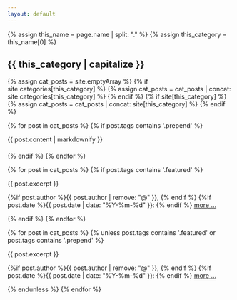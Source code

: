 ```yaml
---
layout: default
---
```


{% assign this_name = page.name | split: "." %}
{% assign this_category = this_name[0] %}

<h2 class="page_title">{{ this_category | capitalize }}</h2>

<!--        pages from both _posts and collections are parsed over           -->
{% assign cat_posts = site.emptyArray %}
{% if site.categories[this_category] %}
  {% assign cat_posts = cat_posts | concat: site.categories[this_category] %}
{% endif %}
{% if site[this_category] %}
  {% assign cat_posts = cat_posts | concat: site[this_category] %}
{% endif %}

<!--        special posts for prepending content to the listing pages        -->
<!--        they are processed first, so separate loops are needed           -->

{% for post in cat_posts %}
  {% if post.tags contains '.prepend' %}
<div style="margin-bottom: 20px;">
{{ post.content | markdownify }}
</div>
  {% endif %}
{% endfor %}

<!--        featured posts on top, so new loop                               -->

{% for post in cat_posts %}
  {% if post.tags contains '.featured' %}
<div class="excerpt">
    {{ post.excerpt }}
  <p class="footnote">
    {%if post.author %}{{ post.author | remove: "@" }}, {% endif %}
    {%if post.date %}{{ post.date | date: "%Y-%m-%d" }}: {% endif %}
    <a href="{{ post.url | relative_url }}">more ...</a>
  </p>
</div>
  {% endif %}
{% endfor %}

<!--        remaining posts                                                  -->

{% for post in cat_posts %}
  {% unless post.tags contains '.featured' or post.tags contains '.prepend' %} 
<div class="excerpt">
    {{ post.excerpt }}
  <p class="footnote">
    {%if post.author %}{{ post.author | remove: "@" }}, {% endif %}
    {%if post.date %}{{ post.date | date: "%Y-%m-%d" }}: {% endif %}
    <a href="{{ post.url | relative_url }}">more ...</a>
  </p>
</div>
  {% endunless %}
{% endfor %}
